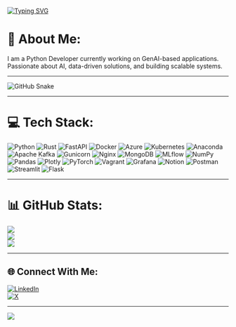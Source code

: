 [![Typing SVG](https://readme-typing-svg.herokuapp.com?font=Fira+Code&pause=1000&color=A9FEF7&center=true&vCenter=true&random=true&width=500&lines=Hi%2C+I'm+Aniketh+Gaonkar;Welcome+To+My+Github+Profile)](https://git.io/typing-svg)

# 💫 About Me:
I am a Python Developer currently working on GenAI-based applications. Passionate about AI, data-driven solutions, and building scalable systems.

---

<picture>
  <source media="(prefers-color-scheme: dark)" srcset="https://raw.githubusercontent.com/tobiasmeyhoefer/tobiasmeyhoefer/output/github-snake-dark.svg" />
  <source media="(prefers-color-scheme: light)" srcset="https://raw.githubusercontent.com/tobiasmeyhoefer/tobiasmeyhoefer/output/github-snake.svg" />
  <img alt="GitHub Snake" src="https://raw.githubusercontent.com/tobiasmeyhoefer/tobiasmeyhoefer/output/github-snake.svg" />
</picture>

---

# 💻 Tech Stack:
![Python](https://img.shields.io/badge/python-3670A0?style=flat&logo=python&logoColor=ffdd54) 
![Rust](https://img.shields.io/badge/rust-%23000000.svg?style=flat&logo=rust&logoColor=white) 
![FastAPI](https://img.shields.io/badge/FastAPI-005571?style=flat&logo=fastapi) 
![Docker](https://img.shields.io/badge/docker-%230db7ed.svg?style=flat&logo=docker&logoColor=white) 
![Azure](https://img.shields.io/badge/azure-%230072C6.svg?style=flat&logo=microsoftazure&logoColor=white) 
![Kubernetes](https://img.shields.io/badge/kubernetes-%23326ce5.svg?style=flat&logo=kubernetes&logoColor=white) 
![Anaconda](https://img.shields.io/badge/Anaconda-%2344A833.svg?style=flat&logo=anaconda&logoColor=white) 
![Apache Kafka](https://img.shields.io/badge/Apache%20Kafka-000?style=flat&logo=apachekafka) 
![Gunicorn](https://img.shields.io/badge/gunicorn-%298729.svg?style=flat&logo=gunicorn&logoColor=white) 
![Nginx](https://img.shields.io/badge/nginx-%23009639.svg?style=flat&logo=nginx&logoColor=white) 
![MongoDB](https://img.shields.io/badge/MongoDB-%234ea94b.svg?style=flat&logo=mongodb&logoColor=white) 
![MLflow](https://img.shields.io/badge/mlflow-%23d9ead3.svg?style=flat&logo=numpy&logoColor=blue) 
![NumPy](https://img.shields.io/badge/numpy-%23013243.svg?style=flat&logo=numpy&logoColor=white) 
![Pandas](https://img.shields.io/badge/pandas-%23150458.svg?style=flat&logo=pandas&logoColor=white) 
![Plotly](https://img.shields.io/badge/Plotly-%233F4F75.svg?style=flat&logo=plotly&logoColor=white) 
![PyTorch](https://img.shields.io/badge/PyTorch-%23EE4C2C.svg?style=flat&logo=PyTorch&logoColor=white) 
![Vagrant](https://img.shields.io/badge/vagrant-%231563FF.svg?style=flat&logo=vagrant&logoColor=white) 
![Grafana](https://img.shields.io/badge/grafana-%23F46800.svg?style=flat&logo=grafana&logoColor=white) 
![Notion](https://img.shields.io/badge/Notion-%23000000.svg?style=flat&logo=notion&logoColor=white) 
![Postman](https://img.shields.io/badge/Postman-FF6C37?style=flat&logo=postman&logoColor=white) 
![Streamlit](https://img.shields.io/badge/Streamlit-%23FE4B4B.svg?style=flat&logo=streamlit&logoColor=white) 
![Flask](https://img.shields.io/badge/flask-%23000.svg?style=flat&logo=flask&logoColor=white)


---



# 📊 GitHub Stats:
![](https://github-readme-stats.vercel.app/api?username=offani&theme=transparent&hide_border=true&include_all_commits=true&count_private=true)<br/>
![](https://github-readme-streak-stats.herokuapp.com/?user=offani&theme=transparent&hide_border=true)<br/>
![](https://github-readme-stats.vercel.app/api/top-langs/?username=offani&theme=transparent&hide_border=true&include_all_commits=true&count_private=true&layout=compact)

---

## 🌐 Connect With Me:
[![LinkedIn](https://img.shields.io/badge/LinkedIn-%230077B5.svg?logo=linkedin&logoColor=white)](https://linkedin.com/in/aniketh-gaonkar/)  
[![X](https://img.shields.io/badge/X-black.svg?logo=X&logoColor=white)](https://x.com/@off_ani_)

---
[![](https://visitcount.itsvg.in/api?id=offani&icon=10&color=13)](https://visitcount.itsvg.in)
